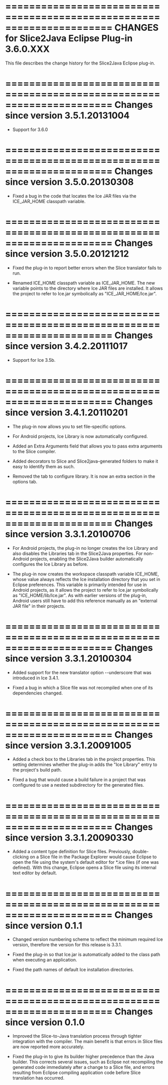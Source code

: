 ======================================================================
CHANGES for Slice2Java Eclipse Plug-in 3.6.0.XXX
======================================================================

This file describes the change history for the Slice2Java Eclipse
plug-in.

======================================================================
Changes since version 3.5.1.20131004
======================================================================

- Support for 3.6.0


======================================================================
Changes since version 3.5.0.20130308
======================================================================

- Fixed a bug in the code that locates the Ice JAR files via the
  ICE_JAR_HOME classpath variable.


======================================================================
Changes since version 3.5.0.20121212
======================================================================

- Fixed the plug-in to report better errors when the Slice translator
  fails to run.

- Renamed ICE_HOME classpath variable as ICE_JAR_HOME. The new
  variable points to the directory where Ice JAR files are installed.
  It allows the project to refer to Ice.jar symbolically as
  "ICE_JAR_HOME/Ice.jar".


======================================================================
Changes since version 3.4.2.20111017
======================================================================

- Support for Ice 3.5b.


======================================================================
Changes since version 3.4.1.20110201
======================================================================

- The plug-in now allows you to set file-specific options.

- For Android projects, Ice Library is now automatically configured.

- Added an Extra Arguments field that allows you to pass extra
  arguments to the Slice compiler.

- Added decorators to Slice and Slice2java-generated folders to make
  it easy to identify them as such.

- Removed the tab to configure library. It is now an extra section
  in the options tab.


======================================================================
Changes since version 3.3.1.20100706
======================================================================

- For Android projects, the plug-in no longer creates the Ice Library
  and also disables the Libraries tab in the Slice2Java properties.
  For non-Android projects, enabling the Slice2Java builder
  automatically configures the Ice Library as before.

- The plug-in now creates the workspace classpath variable ICE_HOME,
  whose value always reflects the Ice installation directory that
  you set in Eclipse preferences. This variable is primarily intended
  for use in Android projects, as it allows the project to refer to
  Ice.jar symbolically as "ICE_HOME/lib/Ice.jar". As with earlier
  versions of the plug-in, Android users still have to add this
  reference manually as an "external JAR file" in their projects.


======================================================================
Changes since version 3.3.1.20100304
======================================================================

- Added support for the new translator option --underscore that was
  introduced in Ice 3.4.1.

- Fixed a bug in which a Slice file was not recompiled when one of its
  dependencies changed.


======================================================================
Changes since version 3.3.1.20091005
======================================================================

- Added a check box to the Libraries tab in the project properties.
  This setting determines whether the plug-in adds the "Ice Library"
  entry to the project's build path.

- Fixed a bug that would cause a build failure in a project that was
  configured to use a nested subdirectory for the generated files.


======================================================================
Changes since version 3.3.1.20090330
======================================================================

- Added a content type definition for Slice files. Previously, double-
  clicking on a Slice file in the Package Explorer would cause Eclipse
  to open the file using the system's default editor for *.ice files
  (if one was defined). With this change, Eclipse opens a Slice file
  using its internal text editor by default.


======================================================================
Changes since version 0.1.1
======================================================================

- Changed version numbering scheme to reflect the minimum required Ice
  version, therefore the version for this release is 3.3.1.

- Fixed the plug-in so that Ice.jar is automatically added to the
  class path when executing an application.

- Fixed the path names of default Ice installation directories.


======================================================================
Changes since version 0.1.0
======================================================================

- Improved the Slice-to-Java translation process through tighter
  integration with the compiler. The main benefit is that errors in
  Slice files are now reported more accurately.

- Fixed the plug-in to give its builder higher precedence than the
  Java builder. This corrects several issues, such as Eclipse not
  recompiling the generated code immediately after a change to a Slice
  file, and errors resulting from Eclipse compiling application code
  before Slice translation has occurred.
